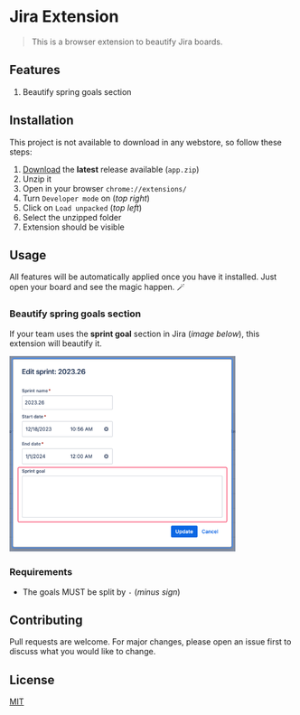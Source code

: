 # Jira Extension

> This is a browser extension to beautify Jira boards.

## Features

1. Beautify spring goals section

## Installation

This project is not available to download in any webstore, so follow these steps:

1. [Download](https://github.com/thulioph/jira-extension/releases) the **latest** release available (`app.zip`)
2. Unzip it
3. Open in your browser `chrome://extensions/`
4. Turn `Developer mode` on (_top right_)
5. Click on `Load unpacked` (_top left_)
6. Select the unzipped folder
7. Extension should be visible

## Usage

All features will be automatically applied once you have it installed. Just open your board and see the magic happen. 🪄

### Beautify spring goals section

If your team uses the **sprint goal** section in Jira (_image below_), this extension will beautify it.

<img src="image.png" alt="Jira spring goal section" width="400"/>

### Requirements

- The goals MUST be split by `-` (_minus sign_)

## Contributing

Pull requests are welcome. For major changes, please open an issue first
to discuss what you would like to change.

## License

[MIT](https://thulioph.mit-license.org/)
